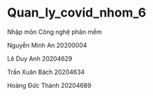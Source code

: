 # Quan_ly_covid_nhom_6
Nhập môn Công nghệ phân mềm

Nguyễn Minh An 20200004

Lê Duy Anh 20204629

Trần Xuân Bách 20204634

Hoàng Đức Thành 20204689
